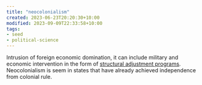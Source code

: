 ```yaml
---
title: "neocolonialism"
created: 2023-06-23T20:20:30+10:00
modified: 2023-09-09T22:33:58+10:00
tags:
- seed
- political-science
---
```


Intrusion of foreign economic domination, it can include military and economic intervention in the form of [structural adjustment programs](structural-adjustment-programs.md). Neocolonialism is seem in states that have already achieved independence from colonial rule.